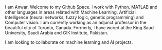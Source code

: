
I am Anwar. Welcome to my Github Space. I work with Python, MATLAB and other languages in areas related with Machine Learning, Artificial Intelligence (neural networks, fuzzy logic, genetic programming) and Computer vision. I am currently working as an adjunct professor in the beautiful city of Toronto, Canada. Formerly, I have wored at the King Saud University, Saudi Arabia and GIK Institute, Pakistan.

I am looking to collaborate on machine learning and AI projects.
